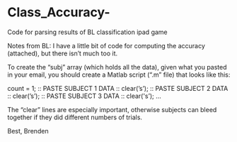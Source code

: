 # Class_Accuracy-
Code for parsing results of BL classification ipad game 

Notes from BL:
I have a little bit of code for computing the accuracy (attached), but there isn’t much too it.

To create the “subj” array (which holds all the data), given what you pasted in your email, you should create a Matlab script (“.m” file) that looks like this:

count = 1;
:: PASTE SUBJECT 1 DATA ::
clear(’s’);
:: PASTE SUBJECT 2 DATA ::
clear(’s’);
:: PASTE SUBJECT 3 DATA ::
clear('s’);
…

The “clear” lines are especially important, otherwise subjects can bleed together if they did different numbers of trials.

Best,
Brenden
